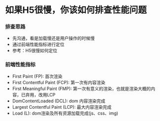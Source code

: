 
# 如果H5很慢，你该如何排查性能问题

### 排查思路
- 先沟通，看是加载慢还是用户操作的时候慢
- 通过前端性能指标进行定位
- 参考：<a :href="$withBase('/notes/breadth/H5很慢如何定位')">H5很慢如何定位</a>

### 前端性能指标
- First Paint (FP): 首次渲染
- First Contentful Paint (FCP): 第一次有内容渲染
- First Meaningful Paint (FMP): 第一次有意义的渲染，也就是渲染大概的内容，已弃用，改用LCP
- DomContentLoaded (DCL): dom 内容渲染完成
- Largest Contentful Paint (LCP): 最大内容渲染完成
- Load (L): dom渲染及所有资源加载完成(js、css、img)


